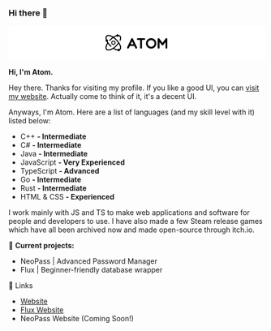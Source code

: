 ### Hi there 👋

![Atom](./image_2022-02-20_185534.png)

**Hi, I'm Atom.**

Hey there. Thanks for visiting my profile. If you like a good UI, you can [visit my website](https://atomdev.cf). Actually come to think of it, it's a decent UI.

Anyways, I'm Atom. Here are a list of languages (and my skill level with it) listed below:
- C++ **- Intermediate**
- C# **- Intermediate**
- Java **- Intermediate**
- JavaScript **- Very Experienced**
- TypeScript **- Advanced**
- Go **- Intermediate**
- Rust **- Intermediate**
- HTML & CSS **- Experienced**

I work mainly with JS and TS to make web applications and software for people and developers to use. I have also made a few Steam release games which have all been archived now and made open-source through itch.io. 

🎨 **Current projects:**
- NeoPass | Advanced Password Manager
- Flux | Beginner-friendly database wrapper

🔗 Links
- [Website](https://atomdev.cf/)
- [Flux Website](https://flux.atomdev.cf/)
- NeoPass Website (Coming Soon!)
